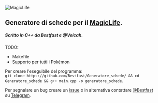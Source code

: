 ![MagicLife](https://upload.vstanced.com/images/2017/08/29/mHr.png)
## Generatore di schede per il [MagicLife](http://magiclife.forumcommunity.net). 
##### _Scritto in C++ da Bestfast e @Volcah._

TODO: 
* Makefile
* Supporto per tutti i Pokémon

Per creare l'eseguibile del programma:  
```git clone https://github.com/Bestfast/Generatore_schede/ && cd Generatore_schede && g++ main.cpp -o generatore_schede```.

Per segnalare un bug creare un [issue](https://github.com/Bestfast/Generatore_schede/issues/new) o in alternativa contattare [@Bestfast](https://t.me/Bestfast) su [Telegram](https://telegram.org).
